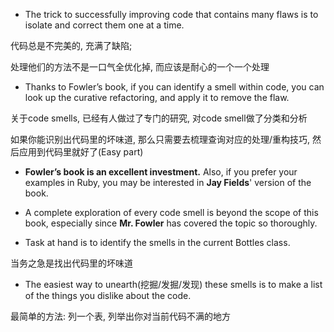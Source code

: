 + The trick to successfully improving code that contains many flaws is to isolate and correct them one at a time.

代码总是不完美的, 充满了缺陷;

处理他们的方法不是一口气全优化掉, 而应该是耐心的一个一个处理

+ Thanks to Fowler’s book, if you can identify a smell within code, you can look up the curative refactoring, and apply it to remove the flaw.

关于code smells, 已经有人做过了专门的研究, 对code smell做了分类和分析

如果你能识别出代码里的坏味道, 那么只需要去梳理查询对应的处理/重构技巧, 然后应用到代码里就好了(Easy part)

+ **Fowler’s book is an excellent investment.** Also, if you prefer your examples in Ruby, you may be interested in **Jay Fields**' version of the book.

+ A complete exploration of every code smell is beyond the scope of this book, especially since **Mr. Fowler** has covered the topic so thoroughly.

+ Task at hand is to identify the smells in the current Bottles class.

当务之急是找出代码里的坏味道

+ The easiest way to unearth(挖掘/发掘/发现) these smells is to make a list of the things you dislike about the code.

最简单的方法: 列一个表, 列举出你对当前代码不满的地方
